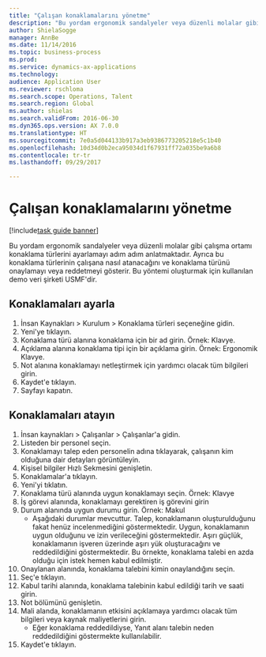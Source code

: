 ```yaml
--- 
title: "Çalışan konaklamalarını yönetme"
description: "Bu yordam ergonomik sandalyeler veya düzenli molalar gibi çalışma ortamı konaklama türlerini ayarlamayı adım adım anlatmaktadır."
author: ShielaSogge
manager: AnnBe
ms.date: 11/14/2016
ms.topic: business-process
ms.prod: 
ms.service: dynamics-ax-applications
ms.technology: 
audience: Application User
ms.reviewer: rschloma
ms.search.scope: Operations, Talent
ms.search.region: Global
ms.author: shielas
ms.search.validFrom: 2016-06-30
ms.dyn365.ops.version: AX 7.0.0
ms.translationtype: HT
ms.sourcegitcommit: 7e0a5d044133b917a3eb9386773205218e5c1b40
ms.openlocfilehash: 10d34d0b2eca95034d1f67931ff72a035be9a6b8
ms.contentlocale: tr-tr
ms.lasthandoff: 09/29/2017

---
```

# <a name="manage-worker-accommodations"></a>Çalışan konaklamalarını yönetme

[!include[task guide banner](../../../includes/task-guide-banner.md)]

Bu yordam ergonomik sandalyeler veya düzenli molalar gibi çalışma ortamı konaklama türlerini ayarlamayı adım adım anlatmaktadır. Ayrıca bu konaklama türlerinin çalışana nasıl atanacağını ve konaklama türünü onaylamayı veya reddetmeyi gösterir. Bu yöntemi oluşturmak için kullanılan demo veri şirketi USMF'dir.


## <a name="setup-accommodations"></a>Konaklamaları ayarla
1. İnsan Kaynakları > Kurulum > Konaklama türleri seçeneğine gidin.
2. Yeni'ye tıklayın.
3. Konaklama türü alanına konaklama için bir ad girin. Örnek: Klavye.
4. Açıklama alanına konaklama tipi için bir açıklama girin. Örnek: Ergonomik Klavye.
5. Not alanına konaklamayı netleştirmek için yardımcı olacak tüm bilgileri girin.
6. Kaydet'e tıklayın.
7. Sayfayı kapatın.

## <a name="assign-accommodations"></a>Konaklamaları atayın
1. İnsan kaynakları > Çalışanlar > Çalışanlar'a gidin.
2. Listeden bir personel seçin.
3. Konaklamayı talep eden personelin adına tıklayarak, çalışanın kim olduğuna dair detayları görüntüleyin.
4. Kişisel bilgiler Hızlı Sekmesini genişletin.
5. Konaklamalar'a tıklayın.
6. Yeni'yi tıklatın.
7. Konaklama türü alanında uygun konaklamayı seçin. Örnek: Klavye
8. İş görevi alanında, konaklamayı gerektiren iş görevini girin
9. Durum alanında uygun durumu girin. Örnek: Makul
    * Aşağıdaki durumlar mevcuttur. Talep, konaklamanın oluşturulduğunu fakat henüz incelenmediğini göstermektedir. Uygun, konaklamanın uygun olduğunu ve izin verileceğini göstermektedir. Aşırı güçlük, konaklamanın işveren üzerinde aşırı yük oluşturacağını ve reddedildiğini göstermektedir. Bu örnekte, konaklama talebi en azda olduğu için istek hemen kabul edilmiştir.  
10. Onaylanan alanında, konaklama talebini kimin onaylandığını seçin.
11. Seç'e tıklayın.
12. Kabul tarihi alanında, konaklama talebinin kabul edildiği tarih ve saati girin.
13. Not bölümünü genişletin.
14. Mali alanda, konaklamanın etkisini açıklamaya yardımcı olacak tüm bilgileri veya kaynak maliyetlerini girin.
    * Eğer konaklama reddedildiyse, Yanıt alanı talebin neden reddedildiğini göstermekte kullanılabilir.  
15. Kaydet'e tıklayın.


